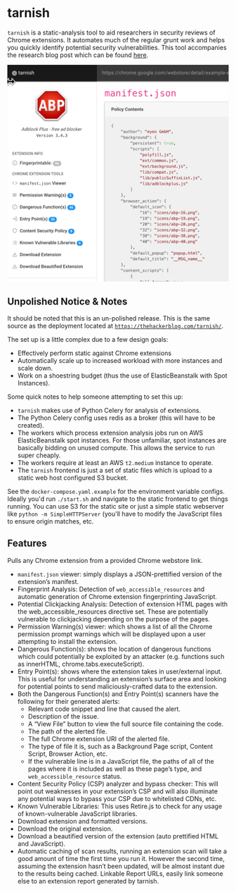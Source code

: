 # tarnish

`tarnish` is a static-analysis tool to aid researchers in security reviews of Chrome extensions. It automates much of the regular grunt work and helps you quickly identify potential security vulnerabilities. This tool accompanies the research blog post which can be found [here](https://thehackerblog.com/kicking-the-rims-a-guide-for-securely-writing-and-auditing-chrome-extensions/index.html).

![](screenshot.png)

## Unpolished Notice & Notes

It should be noted that this is an un-polished release. This is the same source as the deployment located at [`https://thehackerblog.com/tarnish/`](https://thehackerblog.com/tarnish/).

The set up is a little complex due to a few design goals:

* Effectively perform static against Chrome extensions
* Automatically scale up to increased workload with more instances and scale down.
* Work on a shoestring budget (thus the use of ElasticBeanstalk with Spot Instances).

Some quick notes to help someone attempting to set this up:

* `tarnish` makes use of Python Celery for analysis of extensions.
* The Python Celery config uses redis as a broker (this will have to be created).
*  The workers which process extension analysis jobs run on AWS ElasticBeanstalk spot instances. For those unfamiliar, spot instances are basically bidding on unused compute. This allows the service to run super cheaply.
* The workers require at least an AWS `t2.medium` instance to operate.
* The `tarnish` frontend is just a set of static files which is upload to a static web host configured S3 bucket.

See the `docker-compose.yaml.example` for the environment variable configs. Ideally you'd run `./start.sh` and navigate to the static frontend to get things running. You can use S3 for the static site or just a simple static webserver like `python -m SimpleHTTPServer` (you'll have to modify the JavaScript files to ensure origin matches, etc.

## Features
Pulls any Chrome extension from a provided Chrome webstore link.

* `manifest.json` viewer: simply displays a JSON-prettified version of the extension’s manifest.
* Fingerprint Analysis: Detection of `web_accessible_resources` and automatic generation of Chrome extension fingerprinting JavaScript.
* Potential Clickjacking Analysis: Detection of extension HTML pages with the web_accessible_resources directive set. These are potentially vulnerable to clickjacking depending on the purpose of the pages.
* Permission Warning(s) viewer: which shows a list of all the Chrome permission prompt warnings which will be displayed upon a user attempting to install the extension.
* Dangerous Function(s): shows the location of dangerous functions which could potentially be exploited by an attacker (e.g. functions such as innerHTML, chrome.tabs.executeScript).
* Entry Point(s): shows where the extension takes in user/external input. This is useful for understanding an extension’s surface area and looking for potential points to send maliciously-crafted data to the extension.
* Both the Dangerous Function(s) and Entry Point(s) scanners have the following for their generated alerts:
	* Relevant code snippet and line that caused the alert.
	* Description of the issue.
	* A “View File” button to view the full source file containing the code.
	* The path of the alerted file.
	* The full Chrome extension URI of the alerted file.
	* The type of file it is, such as a Background Page script, Content Script, Browser Action, etc.
	* If the vulnerable line is in a JavaScript file, the paths of all of the pages where it is included as well as these page’s type, and `web_accessible_resource` status.
* Content Security Policy (CSP) analyzer and bypass checker: This will point out weaknesses in your extension’s CSP and will also illuminate any potential ways to bypass your CSP due to whitelisted CDNs, etc.
* Known Vulnerable Libraries: This uses Retire.js to check for any usage of known-vulnerable JavaScript libraries.
* Download extension and formatted versions.
* Download the original extension.
* Download a beautified version of the extension (auto prettified HTML and JavaScript).
* Automatic caching of scan results, running an extension scan will take a good amount of time the first time you run it. However the second time, assuming the extension hasn’t been updated, will be almost instant due to the results being cached.
Linkable Report URLs, easily link someone else to an extension report generated by tarnish.